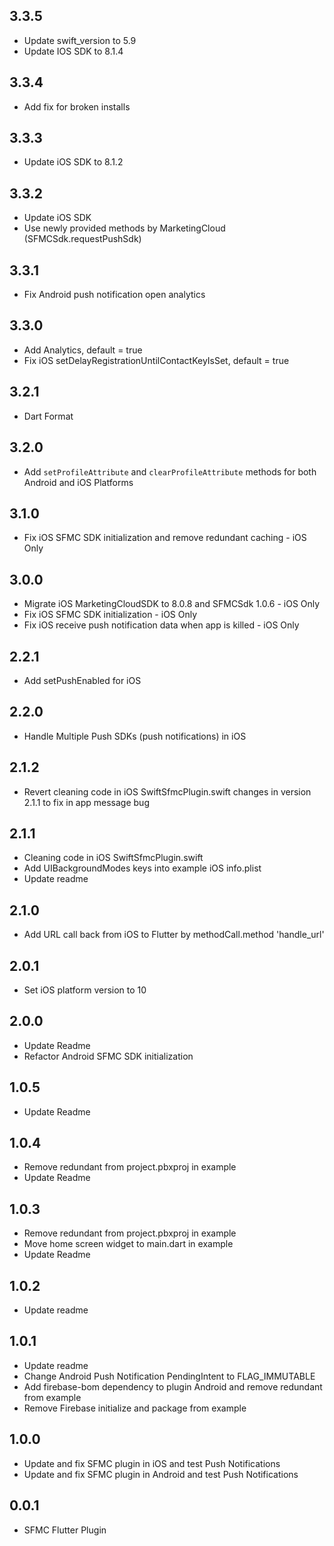 ## 3.3.5

- Update swift_version to 5.9
- Update IOS SDK to 8.1.4

## 3.3.4

- Add fix for broken installs

## 3.3.3

- Update iOS SDK to 8.1.2

## 3.3.2

- Update iOS SDK
- Use newly provided methods by MarketingCloud (SFMCSdk.requestPushSdk)

## 3.3.1

- Fix Android push notification open analytics

## 3.3.0

- Add Analytics, default = true
- Fix iOS setDelayRegistrationUntilContactKeyIsSet, default = true

## 3.2.1

- Dart Format

## 3.2.0

- Add `setProfileAttribute` and `clearProfileAttribute` methods for both Android and iOS Platforms

## 3.1.0

- Fix iOS SFMC SDK initialization and remove redundant caching - iOS Only

## 3.0.0

- Migrate iOS MarketingCloudSDK to 8.0.8 and SFMCSdk 1.0.6 - iOS Only
- Fix iOS SFMC SDK initialization - iOS Only
- Fix iOS receive push notification data when app is killed - iOS Only

## 2.2.1

- Add setPushEnabled for iOS

## 2.2.0

- Handle Multiple Push SDKs (push notifications) in iOS

## 2.1.2

- Revert cleaning code in iOS SwiftSfmcPlugin.swift changes in version 2.1.1 to fix in app message bug

## 2.1.1

- Cleaning code in iOS SwiftSfmcPlugin.swift
- Add UIBackgroundModes keys into example iOS info.plist
- Update readme

## 2.1.0

- Add URL call back from iOS to Flutter by methodCall.method 'handle_url'

## 2.0.1

- Set iOS platform version to 10

## 2.0.0

- Update Readme
- Refactor Android SFMC SDK initialization

## 1.0.5

- Update Readme

## 1.0.4

- Remove redundant from project.pbxproj in example
- Update Readme

## 1.0.3

- Remove redundant from project.pbxproj in example
- Move home screen widget to main.dart in example
- Update Readme

## 1.0.2

- Update readme

## 1.0.1

- Update readme
- Change Android Push Notification PendingIntent to FLAG_IMMUTABLE
- Add firebase-bom dependency to plugin Android and remove redundant from example
- Remove Firebase initialize and package from example

## 1.0.0

- Update and fix SFMC plugin in iOS and test Push Notifications
- Update and fix SFMC plugin in Android and test Push Notifications

## 0.0.1

- SFMC Flutter Plugin
